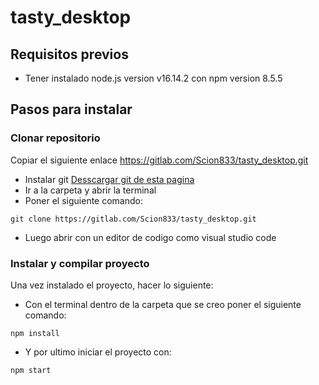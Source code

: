# tasty_desktop

## Requisitos previos

- Tener instalado node.js version v16.14.2 con npm version 8.5.5

## Pasos para instalar 

### Clonar repositorio

Copiar el siguiente enlace https://gitlab.com/Scion833/tasty_desktop.git

- Instalar git [Desscargar git de esta pagina](https://git-scm.com/downloads)
- Ir a la carpeta y abrir la terminal
- Poner el siguiente comando: 
```
git clone https://gitlab.com/Scion833/tasty_desktop.git
```
- Luego abrir con un editor de codigo como visual studio code

### Instalar y compilar proyecto
Una vez instalado el proyecto, hacer lo siguiente:

- Con el terminal dentro de la carpeta que se creo poner el siguiente comando: 

```
npm install
```
- Y por ultimo iniciar el proyecto con:
```
npm start
```



